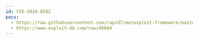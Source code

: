 ```yaml
---
id: CVE-2016-8582
pocs:
  - https://raw.githubusercontent.com/rapid7/metasploit-framework/master/modules/exploits/linux/http/alienvault_exec.rb
  - https://www.exploit-db.com/raw/40684
---
```

